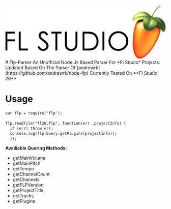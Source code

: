 <img src="img/banner.png" width="1070">
# Flp-Parser
An Unofficial Node.Js Based Parser For *Fl Studio* Projects. 
Updated Based On The Parser Of [andrewrk](https://github.com/andrewrk/node-flp)
Currently Tested On **Fl Studio 20**

# Usage
```
var flp = require('flp');

flp.readFile("fl20.flp", function(err ,projectInfo) {
  if (err) throw err;
  console.log(flp.Query.getPlugins(projectInfo));
  });
```
**Availiable Quering Methods:**
- getMainVolume
- getMainPitch
- getTempo
- getChannelCount
- getChannels 
- getFLPVersion
- getProjectTitle 
- getTracks 
- getPlugins 

